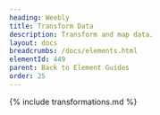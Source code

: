 ```yaml
---
heading: Weebly
title: Transform Data
description: Transform and map data.
layout: docs
breadcrumbs: /docs/elements.html
elementId: 449
parent: Back to Element Guides
order: 25
---
```


{% include transformations.md %}

